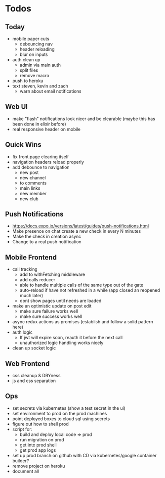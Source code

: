 # Todos

## Today
- mobile paper cuts
  - debouncing nav
  - header reloading
  - blur on inputs
- auth clean up
  - admin via main auth
  - split files
  - remove macro
- push to heroku
- text steven, kevin and zach
  - warn about email notifications

## Web UI
- make "flash" notifications look nicer
  and be clearable (maybe this has been
  done in elixir before)
- real responsive header on mobile

## Quick Wins
- fix front page clearing itself
- navigation headers reload properly
- add debounce to navigation
  - new post
  - new channel
  - to comments
  - main links
  - new member
  - new club

## Push Notifications
- https://docs.expo.io/versions/latest/guides/push-notifications.html
- Make presence on chat create a new check in
  every N minutes
- Make the check in creation async
- Change to a real push notification

## Mobile Frontend
  - call tracking
    - add to withFetching middleware
    - add calls reducer
    - able to handle multiple calls of the same type
      out of the gate
    - auto-reload if have not refreshed in a while
      (app closed an reopened much later)
    - dont show pages until needs are loaded
  - make an optimistic update on post edit
    - make sure failure works well
    - make sure success works well
  - async redux actions as promises (establish and
    follow a solid pattern here)
  - auth logic
    - If jwt will expire soon, reauth it before the next call
    - unauthorized logic handling works nicely
  - clean up socket logic

## Web Frontend
  - css cleanup & DRYness
  - js and css separation

## Ops
- set secrets via kubernetes (show a test secret in the ui)
- set environment to prod on the prod machines
- point deployed boxes to cloud sql using secrets
- figure out how to shell prod
- script for:
  - build and deploy local code => prod
  - run migration on prod
  - get into prod shell
  - get prod app logs
- set up prod branch on github with CD via
  kubernetes/google container builder?
- remove project on heroku
- document all
